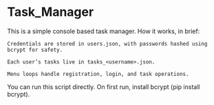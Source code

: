 # Task_Manager
This is a simple console based task manager.
How it works, in brief:

    Credentials are stored in users.json, with passwords hashed using bcrypt for safety.

    Each user’s tasks live in tasks_<username>.json.

    Menu loops handle registration, login, and task operations.

You can run this script directly. On first run, install bcrypt (pip install bcrypt).